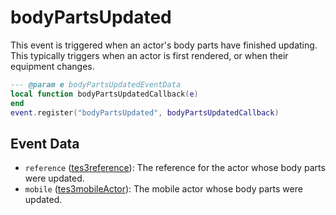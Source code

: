 # bodyPartsUpdated

This event is triggered when an actor's body parts have finished updating. This typically triggers when an actor is first rendered, or when their equipment changes.

```lua
--- @param e bodyPartsUpdatedEventData
local function bodyPartsUpdatedCallback(e)
end
event.register("bodyPartsUpdated", bodyPartsUpdatedCallback)
```

## Event Data

* `reference` ([tes3reference](../../types/tes3reference)): The reference for the actor whose body parts were updated.
* `mobile` ([tes3mobileActor](../../types/tes3mobileActor)): The mobile actor whose body parts were updated.

